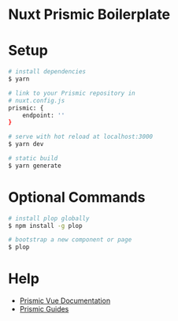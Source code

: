 # Nuxt Prismic Boilerplate

# Setup

``` bash
# install dependencies
$ yarn

# link to your Prismic repository in
# nuxt.config.js
prismic: {
	endpoint: ''
}

# serve with hot reload at localhost:3000
$ yarn dev

# static build
$ yarn generate
```

# Optional Commands 

``` bash
# install plop globally
$ npm install -g plop

# bootstrap a new component or page
$ plop 
```

# Help 

- [Prismic Vue Documentation](https://prismic.io/docs/vuejs/getting-started/with-the-vuejs-starter)
- [Prismic Guides](https://user-guides.prismic.io/en/)
